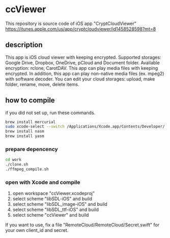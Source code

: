 # ccViewer
This repository is source code of iOS app "CryptCloudViewer"
https://itunes.apple.com/us/app/cryptcloudviewer/id1458528598?mt=8

## description
This app is iOS cloud viewer with keeping encrypted. Supported storages: Google Drive, Dropbox, OneDrive, pCloud and Document folder. Available encryption: rclone, CarotDAV. This app can play media files with keeping encrypted. In addition, this app can play non-native media files (ex. mpeg2) with software decoder. You can edit your cloud storages: upload, make folder, rename, move, delete items.

## how to compile
if you did not set up, run these commands.

```bash
brew install mercurial
sudo xcode-select --switch /Applications/Xcode.app/Contents/Developer/
brew install nasm
brew install yasm
```

### prepare depencency

```bash
cd work
./clone.sh
./ffmpeg_compile.sh
```

### open with Xcode and compile
1. open workspace "ccViewer.xcodeproj"
2. select scheme "libSDL-iOS" and build
3. select scheme "libSDL_image-iOS" and build
4. select scheme "libSDL_ttf-iOS" and build
5. select scheme "ccViewer" and build

If you want to use, fix a file "RemoteCloud/RemoteCloud/Secret.swift" for your own client_id and secret.
